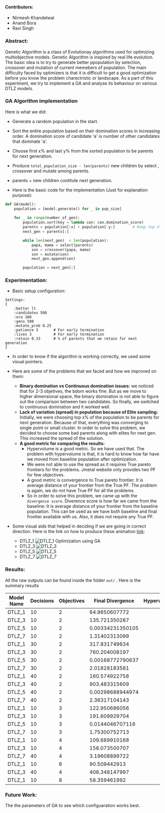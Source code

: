 #### Contributors:
- Nirmesh Khandelwal
- Anand Bora
- Ravi Singh

### Abstract:
Genetic Algorithm is a class of Evolutionay algorithms used for optimizing multiobjective models. Genetic Algorithm is inspired by real life evolution. The basic idea is to try to generate better ppopulation by selection, crossover and mutation of current memebers of population. The main difficulty faced by optimizers is that it is difficult to get a good optimization before you know the problem charectristic or landscape. As a part of this experiment, we try to implement a GA and analyse its behaviour on various DTLZ models. 

### GA Algorithm implementation
Here is what we did:

- Generate a random population in the start.
- Sort the entire population based on their domination scores in increasing order. A domination score of candidate 'a' is number of other candidates that dominate 'a'.
- Choose first x% and last y% from the sorted population to be parents for next generation. 
- Produce `total_population_size - len(parents)` new children by select , crossover and mutate among parents. 
- parents + new children contitute next generation.

- Here is the basic code for the implementation (Just for explanation purpose):
```python
def GA(model):
	population = [model.generate() for _ in pop_size]
	
	for _ in range(number_of_gen):
		population.sort(key = lambda can: can.domination_score)
		parents = population[:x] + population[-y:]        # Keep top x% and bottom y%
		next_gen = parents[:]

		while len(next_gen)  < len(population):
			papa, mama = select(parents)
			son = crossover(papa, mama)
			son = mutate(son)
			next_gen.append(son)

		population = next_gen[:]
```

### Experimentation:

- Basic setup configuration:

```
Settings: 
{   
    :better lt
    :candidates 500
    :era 100
    :gens 500
    :mutate_prob 0.25
    :patience 3       # For early termination
    :lives 3          # For early termination
    :retain 0.33      # % of parents that we retain for next generation
}
```

- In order to know if the algorithm is working correctly, we used some visual pointers.
- Here are some of the problems that we faced and how we improved on them:
	+ **Binary domination vs Continuous domination issues:** we noticed that for 2-3 objetives, the bdom works fine. But as we move to higher dimensional space, the binary domination is not able to figure out the comparison between two candidates. So finally, we switched to continuous domination and it worked well.
	+ **Lack of variation (spread) in population because of Elite sampling:** Initially, we were choosing top x% of the population to be parents for next generation. Because of that, everything was converging to single point or small cluster. In order to solve this problem, we decided to choose some bad parents along with elites for next gen. This increased the spread of the solution. 
	+ **A good metric for comparing the results:** 
		- Hypervolume is a good metric. So we have used that. The problem with hypervolume is that, it is hard to know how far have we moved from baseline population after optimization. 
		- We were not able to use the spread as it requires True pareto frontiers for the problems. Jmetal website only provides two PF for few objectives.
		- A good metric is convergence to True pareto frontier. It is average distance of your frontier from the True PF. The problem is again, we do not have True PF for all the problems.
		- So in order to solve this problem, we came up with the `divergence score`. Diverence score is how far we came from the baseline: It is average distance of your frontier from the baseline population. This can be used as we have both baseline and final frontier available with us. Also, it does not require any True PF.

- Some visual aids that helped in deciding if we are going in correct direction. Here is the link on how to produce these animation [link](animations.md):

	+ DTLZ_1 ![DTLZ_1 Optimization using GA](http://i.imgur.com/BISkpyY.gifv) 
	+ DTLZ_3 ![DTLZ_3](http://i.imgur.com/KjtuaQd.gif) 
	+ DTLZ_5 ![DTLZ_5](http://i.imgur.com/XZlNEIw.gif)
	+ DTLZ_7 ![DTLZ_7](http://i.imgur.com/MbjngQ6.gif)  

### Results:
All the raw outputs can be found inside the folder `out/` . Here is the summary results

|Model Name   |  Decisions  | Objectives  | Final Divergence | Hypervolume |
|-------------|-------------|-------------|------------------|-------------|
| DTLZ_1      | 10          | 2           | 64.9650607772    ||
| DTLZ_3      | 10          | 2           | 135.721350287    ||
| DTLZ_5      | 10          | 2           | 0.00334231350105 ||
| DTLZ_7      | 10          | 2           | 1.31402313099    ||
| DTLZ_1      | 30          | 2           | 317.831749634    ||
| DTLZ_3      | 30          | 2           | 760.204008197    ||
| DTLZ_5      | 30          | 2           | 0.00168772790637 ||
| DTLZ_7      | 30          | 2           | 2.01828183581    ||
| DTLZ_1      | 40          | 2           | 160.574922758    ||
| DTLZ_3      | 40          | 2           | 903.483315609    ||
| DTLZ_5      | 40          | 2           | 0.00298688944974 ||
| DTLZ_7      | 40          | 2           | 2.36317104143    ||
| DTLZ_1      | 10          | 3           | 122.950686056    ||
| DTLZ_3      | 10          | 3           | 191.609929704    ||
| DTLZ_5      | 10          | 3           | 0.0144046707116  ||
| DTLZ_7      | 10          | 3           | 1.75300752713    ||
| DTLZ_1      | 10          | 4           | 109.689910168    ||
| DTLZ_3      | 10          | 4           | 158.073500707    ||
| DTLZ_7      | 40          | 4           | 3.19608899722    ||
| DTLZ_1      | 10          | 6           | 90.509442913     ||
| DTLZ_3      | 40          | 4           | 408.348147997    ||
| DTLZ_1      | 10          | 8           | 58.359461992     ||




### Future Work:
The the parameters of GA to see which configuaration works best.
